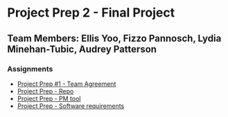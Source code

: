 # Project Prep 2 - Final Project

## Team Members: Ellis Yoo, Fizzo Pannosch, Lydia Minehan-Tubic, Audrey Patterson

### Assignments

- [Project Prep #1 - Team Agreement](team-agreement.md)
- [Project Prep - Repo](https://github.com/CF-Slackbot/slackbot)
- [Project Prep - PM tool](https://github.com/CF-Slackbot/slackbot-front-end/projects/1)
- [Project Prep - Software requirements](requirements.md)
